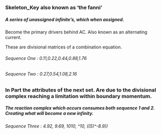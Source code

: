 ### Skeleton_Key also known as ‘the fanni’


##### A series of unassigned infinite’s, which when assigned. 
Become the primary drivers behind AC. Also known as an alternating current.

These are divisional matrices of a combination equation.
###### Sequence One : 0.11,0.22,0.44,0.88,1.76
###### Sequence Two : 0.27,0.54,1.08,2.16



### In Part the attributes of the next set. Are due to the divisional complex reaching a limitation within boundary momentum. 
##### The reaction complex which occurs consumes both sequence 1 and 2. Creating what will become a new infinity. 

###### Sequence Three : 4.92, 9.69, 1010, ^10, ((5)^-8.9))




